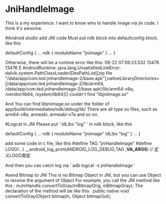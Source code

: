 # JniHandleImage

This is a my experience. I want to know who to handle image via jin code. I think it's awsome.

#Android studio add JNI code 
Must put ndk block into defaultconfig block, like this

defaultConfig {
        ...
        ndk {
            moduleName "jniimage"
        }
        ...
}

Otherwise, there will be a runtime error like this:
08-22 07:59:23.532 13476 13476 E AndroidRuntime: java.lang.UnsatisfiedLinkError: dalvik.system.PathClassLoader[DexPathList[[zip file "/data/app/com.ted.jnihandleimage-2/base.apk"],nativeLibraryDirectories=[/data/app/com.ted.jnihandleimage-2/lib/arm64, /data/app/com.ted.jnihandleimage-2/base.apk!/lib/arm64-v8a, /vendor/lib64, /system/lib64]]] couldn't find "libjniimage.so"

And You can find libjniimage.so under the folder of app/build/intermediates/ndk/debug/lib/ 
There are all type so files, such as arm64-v8a, armeabi, armeabi-v7a and so on.

#Logcat in JNI
Please put ' ldLibs "log" ' in ndk block, like this

defaultConfig {
        ...
        ndk {
            moduleName "jniimage"
            ldLibs "log"
        }
        ...
}

add some code in c file, like this 
#define TAG "jniHandleImage"
#define LOGD(...) __android_log_print(ANDROID_LOG_DEBUG,TAG ,__VA_ARGS__) // 定义LOGD类型

And then you can catch log via ' adb logcat -s jniHandleImage '


#send Bitmap to JNI
This is no Bitmap Object in JNI, but you can use Object to receive the argument of Object
For example, you call the JNI method like this :
    mJniHandle.convertToGray(mBitmapOrig, mBitmapGray);
The declaration of the method will be like this :
    public native void convertToGray(Object bitmapIn, Object bitmapOut);




